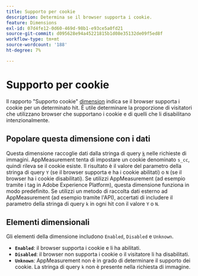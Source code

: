 ```yaml
---
title: Supporto per cookie
description: Determina se il browser supporta i cookie.
feature: Dimensions
exl-id: 07d4fe12-0d60-469d-98b1-e93ce5a0fd21
source-git-commit: d095628e94a45221815b1d08e35132de09f5ed8f
workflow-type: tm+mt
source-wordcount: '188'
ht-degree: 7%

---
```


# Supporto per cookie

Il rapporto &quot;Supporto cookie&quot; [dimension](overview.md) indica se il browser supporta i cookie per un determinato hit. È utile determinare la proporzione di visitatori che utilizzano browser che supportano i cookie e di quelli che li disabilitano intenzionalmente.

## Popolare questa dimensione con i dati

Questa dimensione raccoglie dati dalla stringa di query [`k`](/help/implement/validate/query-parameters.md) nelle richieste di immagini. AppMeasurement tenta di impostare un cookie denominato `s_cc`, quindi rileva se il cookie esiste. Il risultato è il valore del parametro della stringa di query `Y` (se il browser supporta e ha i cookie abilitati) o `N` (se il browser ha i cookie disabilitati). Se utilizzi AppMeasurement (ad esempio tramite i tag in Adobe Experience Platform), questa dimensione funziona in modo predefinito. Se utilizzi un metodo di raccolta dati esterno ad AppMeasurement (ad esempio tramite l&#39;API), accertati di includere il parametro della stringa di query `k` in ogni hit con il valore `Y` o `N`.

## Elementi dimensionali

Gli elementi della dimensione includono `Enabled`, `Disabled` e `Unknown`.

* **`Enabled`**: il browser supporta i cookie e li ha abilitati.
* **`Disabled`**: il browser non supporta i cookie o il visitatore li ha disabilitati.
* **`Unknown`**: AppMeasurement non è in grado di determinare il supporto dei cookie. La stringa di query `k` non è presente nella richiesta di immagine.
